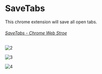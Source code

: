 # SaveTabs

This chrome extension will save all open tabs.
###### [SaveTabs - Chrome Web Stroe](https://chrome.google.com/webstore/detail/cdoagcbibnpaadenfjdppgkbddidjilf/publish-accepted?authuser=2)

![2](https://user-images.githubusercontent.com/25515692/45442060-d07bc000-b675-11e8-8a84-b6e3418722de.JPG)

![3](https://user-images.githubusercontent.com/25515692/45442071-d96c9180-b675-11e8-9609-92f764499dfd.JPG)

![4](https://user-images.githubusercontent.com/25515692/45442067-d671a100-b675-11e8-905a-137e1f4c1d25.JPG)

